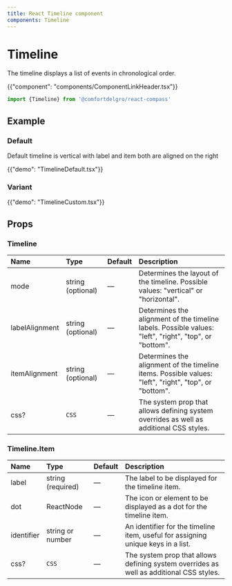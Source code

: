 ```yaml
---
title: React Timeline component
components: Timeline
---
```


# Timeline

<p class="description">The timeline displays a list of events in chronological order.</p>

{{"component": "components/ComponentLinkHeader.tsx"}}

```jsx
import {Timeline} from '@comfortdelgro/react-compass'
```

## Example

### Default

Default timeline is vertical with label and item both are aligned on the
right

{{"demo": "TimelineDefault.tsx"}}

### Variant

{{"demo": "TimelineCustom.tsx"}}

## Props

### Timeline

| Name           | Type              | Default | Description                                                                                            |
| :------------- | :---------------- | :------ | :----------------------------------------------------------------------------------------------------- |
| mode           | string (optional) | —       | Determines the layout of the timeline. Possible values: "vertical" or "horizontal".                    |
| labelAlignment | string (optional) | —       | Determines the alignment of the timeline labels. Possible values: "left", "right", "top", or "bottom". |
| itemAlignment  | string (optional) | —       | Determines the alignment of the timeline items. Possible values: "left", "right", "top", or "bottom".  |
| css?           | `CSS`             | —       | The system prop that allows defining system overrides as well as additional CSS styles.                |

### Timeline.Item

| Name       | Type              | Default | Description                                                                             |
| :--------- | :---------------- | :------ | :-------------------------------------------------------------------------------------- |
| label      | string (required) | —       | The label to be displayed for the timeline item.                                        |
| dot        | ReactNode         | —       | The icon or element to be displayed as a dot for the timeline item.                     |
| identifier | string or number  | —       | An identifier for the timeline item, useful for assigning unique keys in a list.        |
| css?       | `CSS`             | —       | The system prop that allows defining system overrides as well as additional CSS styles. |
